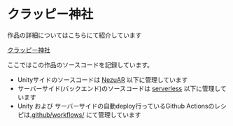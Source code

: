 # クラッピー神社

作品の詳細についてはこちらにて紹介しています

[クラッピー神社](https://protopedia.net/prototype/3052)

ここではこの作品のソースコードを記録しています。

* Unityサイドのソースコードは [NezuAR](./NezuAR/) 以下に管理しています
* サーバーサイド(バックエンド)のソースコードは [serverless](./serverless/) 以下に管理しています
* Unity および サーバーサイドの自動deploy行っているGithub Actionsのレシピは[.github/workflows/](./.github/workflows/) にて管理しています